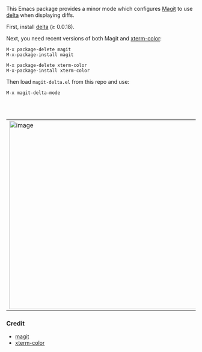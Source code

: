 This Emacs package provides a minor mode which configures [Magit](https://github.com/magit/magit) to use [delta](https://github.com/dandavison/delta) when displaying diffs.

First, install [delta](https://github.com/dandavison/delta) (≥ 0.0.18).

Next, you need recent versions of both Magit and [xterm-color](https://github.com/atomontage/xterm-color):

```
M-x package-delete magit
M-x-package-install magit

M-x package-delete xterm-color
M-x-package-install xterm-color
```

Then load `magit-delta.el` from this repo and use:

```
M-x magit-delta-mode
```

<br>
<br>
<table><tr><td>
  <img width=500px src="https://user-images.githubusercontent.com/52205/80056404-23745500-84f2-11ea-9ecd-832376faf2f1.png" alt="image" />
</td></tr></table>


### Credit
- [magit](https://github.com/magit/magit)
- [xterm-color](https://github.com/atomontage/xterm-color)
